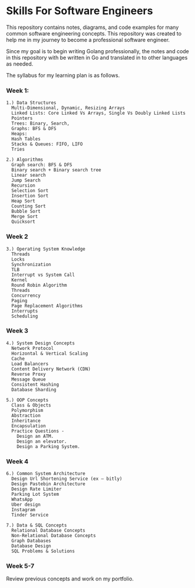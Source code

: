 # Skills For Software Engineers

This repository contains notes, diagrams, and code examples for many common software engineering concepts. This repository was created to help me in my journey to become a professional software engineer.

Since my goal is to begin writing Golang professionally, the notes and code in this repository with be written in Go and translated in to other languages as needed.

The syllabus for my learning plan is as follows.

### Week 1:
```
1.) Data Structures
  Multi-Dimensional, Dynamic, Resizing Arrays
  Linked Lists: Core Linked Vs Arrays, Single Vs Doubly Linked Lists
  Pointers
  Trees: Binary, Search,
  Graphs: BFS & DFS
  Heaps:
  Hash Tables
  Stacks & Queues: FIFO, LIFO
  Tries

2.) Algorithms
  Graph search: BFS & DFS
  Binary search + Binary search tree
  Linear search
  Jump Search
  Recursion
  Selection Sort
  Insertion Sort
  Heap Sort
  Counting Sort
  Bubble Sort
  Merge Sort
  Quicksort
```

### Week 2
```
3.) Operating System Knowledge
  Threads
  Locks
  Synchronization
  TLB
  Interrupt vs System Call
  Kernel
  Round Robin Algorithm
  Threads
  Concurrency
  Paging
  Page Replacement Algorithms
  Interrupts
  Scheduling
```

### Week 3
```
4.) System Design Concepts
  Network Protocol
  Horizontal & Vertical Scaling
  Cache
  Load Balancers
  Content Delivery Network (CDN)
  Reverse Proxy
  Message Queue
  Consistent Hashing
  Database Sharding

5.) OOP Concepts
  Class & Objects
  Polymorphism
  Abstraction
  Inheritance
  Encapsulation
  Practice Questions -
    Design an ATM.
    Design an elevator.
    Design a Parking System.
```
### Week 4
```
6.) Common System Architecture
  Design Url Shortening Service (ex – bitly)
  Design Pastebin Architecture
  Design Rate Limiter
  Parking Lot System
  WhatsApp
  Uber design 
  Instagram 
  Tinder Service

7.) Data & SQL Concepts
  Relational Database Concepts
  Non-Relational Database Concepts
  Graph Databases
  Database Design
  SQL Problems & Solutions
```

### Week 5-7
Review previous concepts and work on my portfolio.